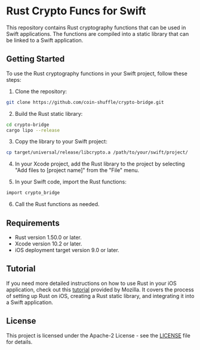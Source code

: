 # Rust Crypto Funcs for Swift

This repository contains Rust cryptography functions that can be used in Swift applications. The functions are compiled into a static library that can be linked to a Swift application.

## Getting Started

To use the Rust cryptography functions in your Swift project, follow these steps:

1. Clone the repository:
```sh
git clone https://github.com/coin-shuffle/crypto-bridge.git
```

2. Build the Rust static library:
```sh
cd crypto-bridge
cargo lipo --release
```

3. Copy the library to your Swift project:
```sh
cp target/universal/release/libcrypto.a /path/to/your/swift/project/
```

4. In your Xcode project, add the Rust library to the project by selecting "Add files to [project name]" from the "File" menu.

5. In your Swift code, import the Rust functions:
```sh
import crypto_bridge
```

6. Call the Rust functions as needed.

## Requirements

* Rust version 1.50.0 or later.
* Xcode version 10.2 or later.
* iOS deployment target version 9.0 or later.

## Tutorial

If you need more detailed instructions on how to use Rust in your iOS application, check out this [tutorial](https://mozilla.github.io/firefox-browser-architecture/experiments/2017-09-06-rust-on-ios.html) provided by Mozilla. It covers the process of setting up Rust on iOS, creating a Rust static library, and integrating it into a Swift application.

## License

This project is licensed under the Apache-2 License - see the [LICENSE](LICENSE) file for details.
